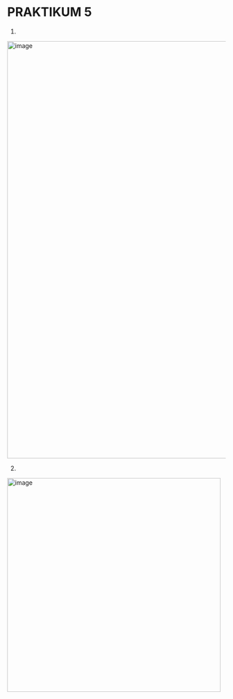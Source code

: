 # PRAKTIKUM 5

1)  
<img width="960" alt="image" src="https://github.com/alexandravoit/ANDMETURVE-2024/assets/145194484/5578c0b3-13a4-4509-aef2-dd5ffe8955b3">

2)  
<img width="492" alt="image" src="https://github.com/alexandravoit/ANDMETURVE-2024/assets/145194484/58c939d5-eb3e-4921-aefe-33fe3e80022f">

